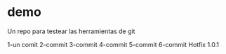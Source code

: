 # demo
Un repo para testear las herramientas de git

1-un comit
2-commit
3-commit
4-commit
5-commit
6-commit
Hotfix 1.0.1
